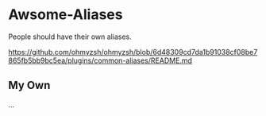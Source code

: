 # Awsome-Aliases
People should have their own aliases.

https://github.com/ohmyzsh/ohmyzsh/blob/6d48309cd7da1b91038cf08be7865fb5bb9bc5ea/plugins/common-aliases/README.md

## My Own

...
